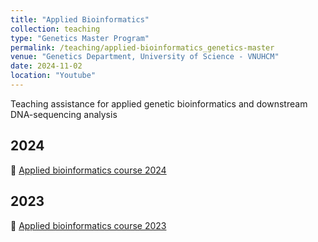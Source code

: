 ```yaml
---
title: "Applied Bioinformatics"
collection: teaching
type: "Genetics Master Program"
permalink: /teaching/applied-bioinformatics_genetics-master
venue: "Genetics Department, University of Science - VNUHCM"
date: 2024-11-02
location: "Youtube"
---
```


Teaching assistance for applied genetic bioinformatics and downstream DNA-sequencing analysis

## 2024

📑 [Applied bioinformatics course 2024](https://github.com/luuloi/AppliedBioinformatics2024)

## 2023

📑 [Applied bioinformatics course 2023](https://github.com/luuloi/AppliedBioinformatics2023)
